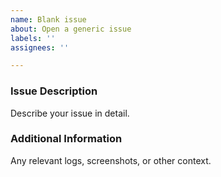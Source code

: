 ```yaml
---
name: Blank issue
about: Open a generic issue
labels: ''
assignees: ''

---
```


### Issue Description
Describe your issue in detail.
  
  ### Additional Information
Any relevant logs, screenshots, or other context.
